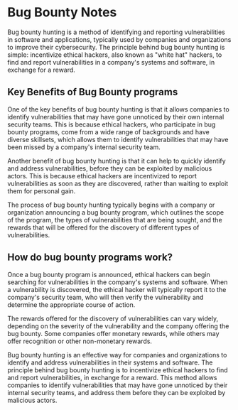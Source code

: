 # Bug Bounty Notes

Bug bounty hunting is a method of identifying and reporting vulnerabilities in software and applications, typically used by companies and organizations to improve their cybersecurity. The principle behind bug bounty hunting is simple: incentivize ethical hackers, also known as "white hat" hackers, to find and report vulnerabilities in a company's systems and software, in exchange for a reward.

## Key Benefits of Bug Bounty programs

One of the key benefits of bug bounty hunting is that it allows companies to identify vulnerabilities that may have gone unnoticed by their own internal security teams. This is because ethical hackers, who participate in bug bounty programs, come from a wide range of backgrounds and have diverse skillsets, which allows them to identify vulnerabilities that may have been missed by a company's internal security team.

Another benefit of bug bounty hunting is that it can help to quickly identify and address vulnerabilities, before they can be exploited by malicious actors. This is because ethical hackers are incentivized to report vulnerabilities as soon as they are discovered, rather than waiting to exploit them for personal gain.

The process of bug bounty hunting typically begins with a company or organization announcing a bug bounty program, which outlines the scope of the program, the types of vulnerabilities that are being sought, and the rewards that will be offered for the discovery of different types of vulnerabilities.

## How do bug bounty programs work?

Once a bug bounty program is announced, ethical hackers can begin searching for vulnerabilities in the company's systems and software. When a vulnerability is discovered, the ethical hacker will typically report it to the company's security team, who will then verify the vulnerability and determine the appropriate course of action.

The rewards offered for the discovery of vulnerabilities can vary widely, depending on the severity of the vulnerability and the company offering the bug bounty. Some companies offer monetary rewards, while others may offer recognition or other non-monetary rewards.

Bug bounty hunting is an effective way for companies and organizations to identify and address vulnerabilities in their systems and software. The principle behind bug bounty hunting is to incentivize ethical hackers to find and report vulnerabilities, in exchange for a reward. This method allows companies to identify vulnerabilities that may have gone unnoticed by their internal security teams, and address them before they can be exploited by malicious actors.